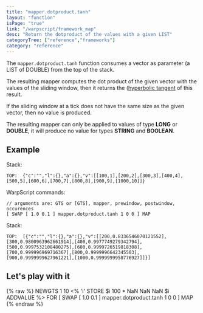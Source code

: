 ```yaml
---
title: "mapper.dotproduct.tanh"
layout: "function"
isPage: "true"
link: "/warpscript/framework_map"
desc: "Return the dotproduct of the values with a given LIST"
categoryTree: ["reference","frameworks"]
category: "reference"
---
```

 

The `mapper.dotproduct.tanh` function consumes a vector as parameter (a LIST of DOUBLE) from the top of the stack.

The resulting mapper computes the dot product of the given vector with the values of the sliding window, then it returns the ([hyperbolic tangent](https://en.wikipedia.org/wiki/Hyperbolic_function) of this result.

If the sliding window at a tick does not have the same size as the given vector, then no value is produced.

The resulting mapper can only be applied to values of type **LONG** or **DOUBLE**, it will produce no value for types **STRING** and **BOOLEAN**.

## Example ##

Stack:

    TOP:  {"c":"","l":{},"a":{},"v":[[100,1],[200,2],[300,3],[400,4],[500,5],[600,6],[700,7],[800,8],[900,9],[1000,10]]}

WarpScript commands:

    // arguments are: GTS or [GTS], mapper, prewindow, postwindow, occurences
    [ SWAP [ 1.0 0.1 ] mapper.dotproduct.tanh 1 0 0 ] MAP

Stack: 

    TOP:  [{"c":"","l":{},"a":{},"v":[[200,0.8336546070121552],[300,0.9800963962661914],[400,0.9977749279342794],[500,0.9997532108480275],[600,0.9999726519818308],[700,0.999996969716367],[800,0.9999996642345503],[900,0.9999999627961221],[1000,0.9999999958776927]]}]

## Let's play with it ##

{% raw %}
<warp10-warpscript-widget>NEWGTS 1 10 <% 'i' STORE $i 100 * NaN NaN NaN $i ADDVALUE %> FOR
[ SWAP [ 1.0 0.1 ] mapper.dotproduct.tanh 1 0 0 ] MAP
</warp10-warpscript-widget>
{% endraw %}    
